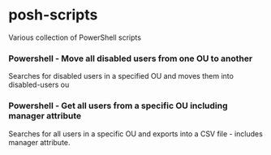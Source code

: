 # posh-scripts
Various collection of PowerShell scripts

### Powershell - Move all disabled users from one OU to another 

Searches for disabled users in a specified OU and moves them into disabled-users ou

### Powershell - Get all users from a specific OU including manager attribute

Searches for all users in a specific OU and exports into a CSV file - includes manager attribute.

